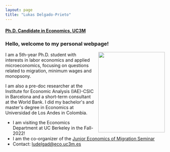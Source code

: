 ```yaml
---
layout: page
title: "Lukas Delgado-Prieto"
---
```

 
#### [Ph.D. Candidate in Economics, UC3M](http://economics.uc3m.es/personal/delgado-prieto/)

### Hello, welcome to my personal webpage! 

 <img align="right" width="210" height="255" style="right; padding-left:10px" src="https://user-images.githubusercontent.com/57502134/186741596-b93baccb-0009-4910-8db5-26d27765dc15.png"> <!--- The padding-left is the one that gives the margin with the text -->

 
<p align="left" > 
I am a 5th-year Ph.D. student with interests in labor economics and applied microeconomics, focusing on questions related to migration, minimum wages and monopsony. 
</p>

I am also a pre-doc researcher at the Institute for Economic Analysis (IAE)-CSIC in Barcelona and a short-term consultant at the World Bank. I did my bachelor's and master's degree in Economics at Universidad de Los Andes in Colombia.


 - I am visiting the Economics Department at UC Berkeley in the Fall-2022!
 - I am the co-organizer of the [Junior Economics of Migration Seminar](https://sites.google.com/view/the-economics-of-migration)
 - Contact: [ludelgad@eco.uc3m.es](mailto:ludelgad@eco.uc3m.es)
